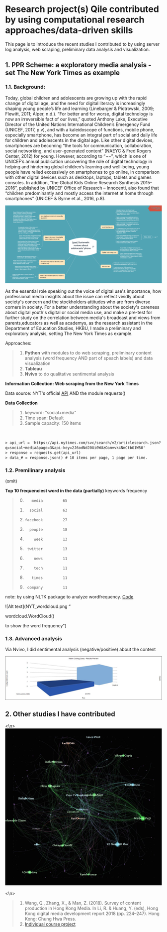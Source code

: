 # Research project(s) Qile contributed by using computational research approaches/data-driven skills

This page is to introduce the recent studies I contributed to by using server log analysis, web scraping, preliminary data analysis and visualization.

## 1. PPR Scheme: a exploratory media analysis - set The New York Times as example

### 1.1. Background: 
  
  Today, global children and adolescents are growing up with the rapid change of digital age, and the need for digital literacy is increasingly shaping young people’s life and learning (Linebarger & Piotrowski, 2009; Flewitt, 2011; Alper, n.d.). “For better and for worse, digital technology is now an irreversible fact of our lives,” quoted Anthony Lake, Executive Director of the United Nations International Children’s Emergency Fund (UNICEF, 2017, p.v), and with a kaleidoscope of functions, mobile phone, especially smartphone, has become an integral part of social and daily life for children and adolescents in the digital age. Like other digital devices, smartphones are becoming “the tools for communication, collaboration, social networking, and user-generated content” (NAEYC & Fred Rogers Center, 2012) for young. However, according to “¬¬”, which is one of UNICEF’s annual publication uncovering the role of digital technology in helping and hindering global children’s learning and well-being, young people have relied excessively on smartphones to go online, in comparison with other digital devices such as desktops, laptops, tablets and games consoles.  In addition, “the Global Kids Online Research Synthesis 2015-2016”, published by UNICEF Office of Research – Innocenti, also found that “children predominantly and mostly access the internet at home through smartphones” (UNICEF & Byrne et al., 2016, p.8).  
 
![Alt text](https://github.com/HattyW0724/HattyW.github.io/blob/master/%5Bgap%5D%20Systematic%20reviews%20about%20adolescents'%20phone%20use%20.png "Literature review about the academic's concerns")

  
  As the essential role speaking out the voice of digital use's importance, how professional media insights about the issue can reflect vividly about society's concern and the stockholders attitudes who are from diverse corners in society.
  For a better understanding about the society's careness about digital youth's digital or social media use, and make a pre-test for further study on the correlation between media's broadcast and views from parents,educators as well as academys, as the research assistant in the Department of Education Studies, HKBU, I made a preliminary and exploratory analysis, setting The New York Times as example.
  
 Approaches:

> 1.   **Python** with modules to do web scraping, preliminary content analysis (word frequency AND part of speach labels) and data visualization
> 2.   **Tableau**
> 3.   **Nvivo** to do qualitative sentimental analysis


**Information Collection: Web scraping from the New York Times**

Data source: NYT's official <a href="https://developer.nytimes.com/">API</a> AND the module requests()

******Data Collection******
> 1.  keyword: "social+media"
> 2.  Time span: Default
> 3.  Sample capacity: 150 items

<pre><code>

&gt; api_url = 'https://api.nytimes.com/svc/search/v2/articlesearch.json?q=social+media&page=3&api-key=2J6odNdJ0Ui0WUzOamvvk4NmCtbG1W50'
&gt; response = requests.get(api_url)
&gt; data_# = response.json() # 10 items per page, 1 page per time.
</code></pre>


### 1.2. Premilinary analysis

(omit)

**Top 10 frequenciest word in the data (partially)**
 keywords  frequency
> 0.        media         65
> 1.       social         63
> 2.     facebook         27
> 3.       people         18
> 4.         week         13
> 5.      twitter         13
> 6.         news         11
> 7.         tech         11
> 8.        times         11
> 9.      company         11


note: by using NLTK package to analyze wordfrequency. <a href="https://github.com/HattyW0724/HattyW.github.io/blob/master/NYT_social_media_FreqDist%20(NLTK).ipynb">Code</a>


![Alt text](NYT_wordcloud.png “<p>wordcloud.WordCloud()</p> to show the word frequency")


### 1.3. Advanced analysis

Via Nvivo, I did sentimental analysis (negative/positive) about the content 

![Alt text](https://github.com/HattyW0724/HattyW.github.io/blob/master/Matrix%20Coding%20Query%20-%20Results%20Preview%20.jpg "Sentimental analysis via Nvivo")
  

## 2. Other studies I have contributed
<\n>
![Alt text](https://github.com/HattyW0724/HattyW.github.io/blob/master/Image%20from%20WangQile_Citizen%20Journalism%20and%20Professional%20Journalism%20(1)%20copy%2C%20page%2015.png "PJ & CJ")

<\n>
> 1.  Wang, Q., Zhang, X., & Man, Z. (2018). Survey of content production in Hong Kong Media.
In Li, R. & Huang, Y. (eds), Hong Kong digital media development report 2018 (pp. 224–247). Hong Kong: Chung Hwa Press.
> 2.  <a href="https://github.com/HattyW0724/HattyW.github.io/blob/master/WANG%20Qile%20_PJ%26CJ.pdf">Individual course project</a>
